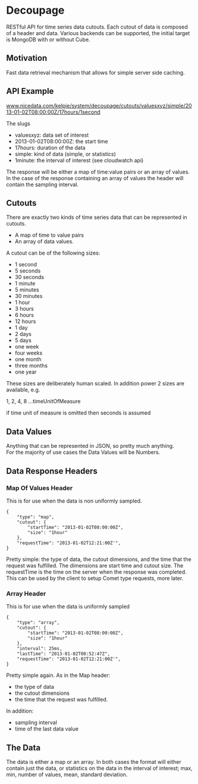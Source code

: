 Decoupage
=========

RESTful API for time series data cutouts.  Each cutout of data is 
composed of a header and data.  Various backends can be supported, the
initial target is MongoDB with or without Cube.

## Motivation

Fast data retrieval mechanism that allows for simple server side caching.

## API Example

www.nicedata.com/kelpie/system/decoupage/cutouts/valuesxyz/simple/2013-01-02T08:00:00Z/17hours/1second

The slugs

* valuesxyz: data set of interest
* 2013-01-02T08:00:00Z: the start time
* 17hours: duration of the data
* simple: kind of data (simple, or statistics)
* 1minute: the interval of interest (see cloudwatch api)

The response will be either a map of time:value pairs or an array of values.  In the
case of the response containing an array of values the header will contain the sampling interval.

## Cutouts

There are exactly two kinds of time series data that can be represented in
cutouts.  

* A map of time to value pairs 
* An array of data values. 

A cutout can be of the following sizes:

* 1 second
* 5 seconds
* 30 seconds
* 1 minute
* 5 minutes
* 30 minutes
* 1 hour
* 3 hours
* 6 hours
* 12 hours
* 1 day
* 2 days
* 5 days
* one week
* four weeks
* one month
* three months
* one year

These sizes are deliberately human scaled.  In addition power 2 sizes are available, e.g.

1, 2, 4, 8 ...timeUnitOfMeasure

if time unit of measure is omitted then seconds is assumed


## Data Values
Anything that can be represented in JSON, so pretty much anything.  
For the majority of use cases the Data Values will be Numbers.

## Data Response Headers

### Map Of Values Header

This is for use when the data is non uniformly sampled.

    {
        "type": "map",
        "cutout": {
            "startTime": "2013-01-02T08:00:00Z",
            "size": "1hour"
        },
        "requestTime": "2013-01-02T12:21:00Z'",
    }
 
Pretty simple: the type of data, the cutout dimensions, and the time that 
the request was fulfilled.  The dimensions are start time and cutout size.
The requestTime is the time on the server when the response was completed. 
This can be used by the client to setup Comet type requests, more later.

### Array Header

This is for use when the data is uniformly sampled

    {
        "type": "array",
        "cutout": {
            "startTime": "2013-01-02T08:00:00Z",
            "size": "1hour"
        },
        "interval": 25ms,
        "lastTime": "2013-01-02T08:52:47Z",
        "requestTime": "2013-01-02T12:21:00Z'",
    }

Pretty simple again.  As in the Map header: 
* the type of data
* the cutout dimensions
* the time that the request was fulfilled.  

In addition:
* sampling interval
* time of the last data value

## The Data

The data is either a map or an array.  In both cases the format will either
contain just the data, or statistics on the data in the interval of 
interest; max, min, number of values, mean, standard deviation.



